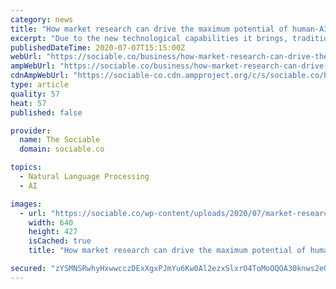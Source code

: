 ```yaml
---
category: news
title: "How market research can drive the maximum potential of human-AI interaction"
excerpt: "Due to the new technological capabilities it brings, traditional market research is becoming extinct. What’s the role of human workers in this arrangement?"
publishedDateTime: 2020-07-07T15:15:00Z
webUrl: "https://sociable.co/business/how-market-research-can-drive-the-maximum-potential-of-human-ai-interaction/"
ampWebUrl: "https://sociable.co/business/how-market-research-can-drive-the-maximum-potential-of-human-ai-interaction/amp/"
cdnAmpWebUrl: "https://sociable-co.cdn.ampproject.org/c/s/sociable.co/business/how-market-research-can-drive-the-maximum-potential-of-human-ai-interaction/amp/"
type: article
quality: 57
heat: 57
published: false

provider:
  name: The Sociable
  domain: sociable.co

topics:
  - Natural Language Processing
  - AI

images:
  - url: "https://sociable.co/wp-content/uploads/2020/07/market-research-1.jpg"
    width: 640
    height: 427
    isCached: true
    title: "How market research can drive the maximum potential of human-AI interaction"

secured: "zYSMNSRwhyHxwwcczDExXgxPJmYu6Kw0Al2ezxSlxrO4ToMoOQOA30knws2eQcj5FnW3H15wiIpUUaG0CsVQH7skwvCLeGzrtNbjHDt9/aXPJ8jWjtxh/YUwggQdhY2LofK9inpb4JaJ/BKuvKGBJ4uxjK5Byb00na/Rm35mYSBEjB7Qk8cjMuaSQjRINKRNtcGXaoGbP4jwGIhA5qjgkzIBWa6VBSMFVf/lEgbsIhzy+pdmfRf+kj9IpTMed/NCVZwc8eCw7yoBWZPzM0lqHsj1N5INajRRh0dHwThUlI/03mmFKIpgxc++vxHpHh1c9eSnyvx+NMmG3IwQIjhzrA==;ZBwsqjkw54pBaueA1Uqaig=="
---
```


